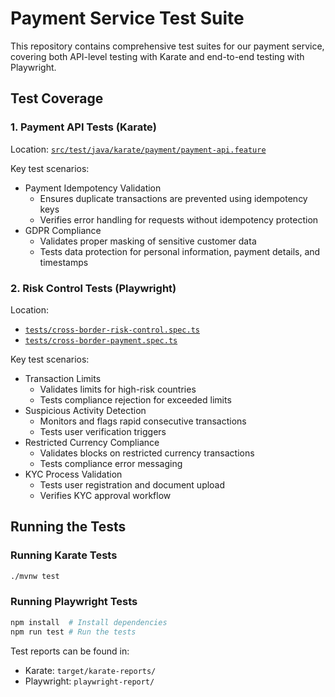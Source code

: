 # Payment Service Test Suite

This repository contains comprehensive test suites for our payment service, covering both API-level testing with Karate and end-to-end testing with Playwright.

## Test Coverage

### 1. Payment API Tests (Karate)

Location: [`src/test/java/karate/payment/payment-api.feature`](src/test/java/karate/payment/payment-api.feature)

Key test scenarios:
- Payment Idempotency Validation
  - Ensures duplicate transactions are prevented using idempotency keys
  - Verifies error handling for requests without idempotency protection
- GDPR Compliance
  - Validates proper masking of sensitive customer data
  - Tests data protection for personal information, payment details, and timestamps

### 2. Risk Control Tests (Playwright)

Location: 
- [`tests/cross-border-risk-control.spec.ts`](tests/cross-border-risk-control.spec.ts)
- [`tests/cross-border-payment.spec.ts`](tests/cross-border-payment.spec.ts)

Key test scenarios:
- Transaction Limits
  - Validates limits for high-risk countries
  - Tests compliance rejection for exceeded limits
- Suspicious Activity Detection
  - Monitors and flags rapid consecutive transactions
  - Tests user verification triggers
- Restricted Currency Compliance
  - Validates blocks on restricted currency transactions
  - Tests compliance error messaging
- KYC Process Validation
  - Tests user registration and document upload
  - Verifies KYC approval workflow

## Running the Tests

### Running Karate Tests

```bash
./mvnw test
```

### Running Playwright Tests

```bash
npm install  # Install dependencies
npm run test # Run the tests
```

Test reports can be found in:
- Karate: `target/karate-reports/`
- Playwright: `playwright-report/`
